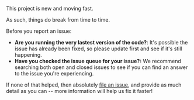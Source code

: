 This project is new and moving fast.

As such, things do break from time to time.

Before you report an issue:

* **Are you running the very lastest version of the code?**: It's possible the issue has already been fixed, so please update first and see if it's still happening.
* **Have you checked the issue queue for your issue?:** We recommend searching both open and closed issues to see if you can find an answer to the issue you're experiencing.

If none of that helped, then absolutely [file an issue](https://github.com/mmabrouk/chatgpt-wrapper/issues), and provide as much detail as you can -- more information will help us fix it faster!
